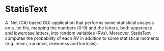# StatisText
A .Net (C#) based GUI-application that performs some statistical analysis on a .txt file, mapping the numbers (0-9) and the letters, both uppercase and lowercase letters, into random variables (RVs). Moreover, StatisText computes the probability of each RV in addition to some statistical moments (e.g. mean, variance, skewness and kurtosis).
